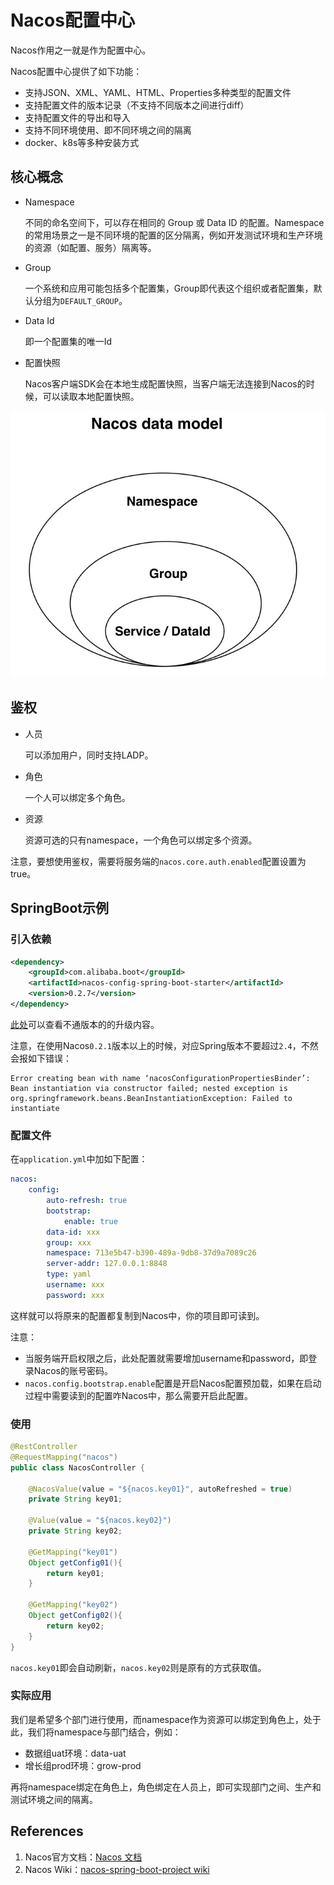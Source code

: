 # Nacos配置中心

Nacos作用之一就是作为配置中心。

Nacos配置中心提供了如下功能：

- 支持JSON、XML、YAML、HTML、Properties多种类型的配置文件
- 支持配置文件的版本记录（不支持不同版本之间进行diff）
- 支持配置文件的导出和导入
- 支持不同环境使用、即不同环境之间的隔离
- docker、k8s等多种安装方式

## 核心概念

- Namespace

  不同的命名空间下，可以存在相同的 Group 或 Data ID 的配置。Namespace 的常用场景之一是不同环境的配置的区分隔离，例如开发测试环境和生产环境的资源（如配置、服务）隔离等。

- Group

  一个系统和应用可能包括多个配置集，Group即代表这个组织或者配置集，默认分组为`DEFAULT_GROUP`。

- Data Id

  即一个配置集的唯一Id

- 配置快照

  Nacos客户端SDK会在本地生成配置快照，当客户端无法连接到Nacos的时候，可以读取本地配置快照。

![nacos_data_model](nacos_config_center_assets/nacos_data_model.jpeg)

## 鉴权

- 人员

  可以添加用户，同时支持LADP。

- 角色

  一个人可以绑定多个角色。

- 资源

  资源可选的只有namespace，一个角色可以绑定多个资源。

注意，要想使用鉴权，需要将服务端的`nacos.core.auth.enabled`配置设置为true。

## SpringBoot示例

### 引入依赖

```xml
<dependency>
    <groupId>com.alibaba.boot</groupId>
    <artifactId>nacos-config-spring-boot-starter</artifactId>
    <version>0.2.7</version>
</dependency>
```

[此处](https://github.com/nacos-group/nacos-spring-boot-project/wiki)可以查看不通版本的的升级内容。

注意，在使用Nacos`0.2.1`版本以上的时候，对应Spring版本不要超过`2.4`，不然会报如下错误：

```
Error creating bean with name ‘nacosConfigurationPropertiesBinder’: Bean instantiation via constructor failed; nested exception is org.springframework.beans.BeanInstantiationException: Failed to instantiate
```

### 配置文件

在`application.yml`中加如下配置：

```yml
nacos:
    config:
        auto-refresh: true
        bootstrap:
            enable: true
        data-id: xxx
        group: xxx
        namespace: 713e5b47-b390-489a-9db8-37d9a7089c26
        server-addr: 127.0.0.1:8848
        type: yaml
        username: xxx
        password: xxx
```

这样就可以将原来的配置都复制到Nacos中，你的项目即可读到。

注意：

- 当服务端开启权限之后，此处配置就需要增加username和password，即登录Nacos的账号密码。
- `nacos.config.bootstrap.enable`配置是开启Nacos配置预加载，如果在启动过程中需要读到的配置咋Nacos中，那么需要开启此配置。

### 使用

```java
@RestController
@RequestMapping("nacos")
public class NacosController {

    @NacosValue(value = "${nacos.key01}", autoRefreshed = true)
    private String key01;

    @Value(value = "${nacos.key02}")
    private String key02;

    @GetMapping("key01")
    Object getConfig01(){
        return key01;
    }

    @GetMapping("key02")
    Object getConfig02(){
        return key02;
    }
}
```

`nacos.key01`即会自动刷新，`nacos.key02`则是原有的方式获取值。

### 实际应用

我们是希望多个部门进行使用，而namespace作为资源可以绑定到角色上，处于此，我们将namespace与部门结合，例如：

- 数据组uat环境：data-uat
- 增长组prod环境：grow-prod

再将namespace绑定在角色上，角色绑定在人员上，即可实现部门之间、生产和测试环境之间的隔离。

## References

1. Nacos官方文档：[Nacos 文档](https://nacos.io/zh-cn/docs/what-is-nacos.html)
3. Nacos Wiki：[nacos-spring-boot-project wiki](https://github.com/nacos-group/nacos-spring-boot-project/wiki)